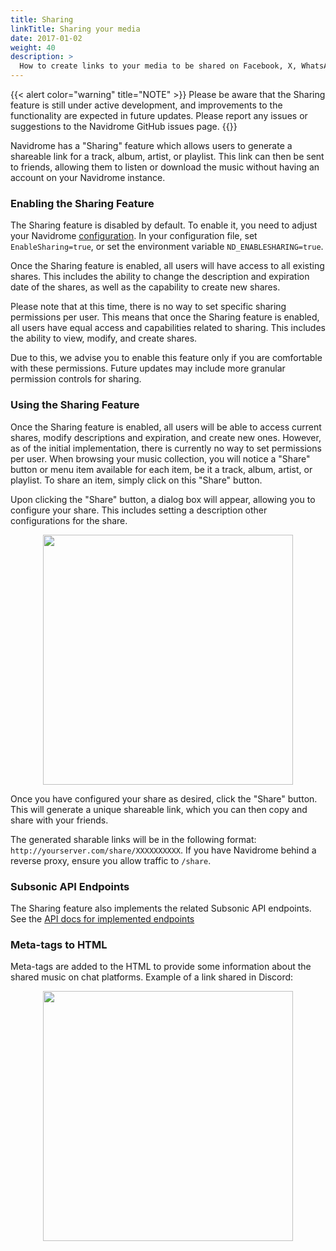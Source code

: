 ```yaml
---
title: Sharing
linkTitle: Sharing your media
date: 2017-01-02
weight: 40
description: >
  How to create links to your media to be shared on Facebook, X, WhatsApp
---
```


{{< alert color="warning" title="NOTE" >}}
Please be aware that the Sharing feature is still under active development, and improvements to the functionality are expected in future updates. Please report any issues or suggestions to the Navidrome GitHub issues page.
{{</alert>}}

Navidrome has a "Sharing" feature which allows users to generate a shareable link for a track, album, artist, or playlist. This link can then be sent to friends, allowing them to listen or download the music without having an account on your Navidrome instance.

### Enabling the Sharing Feature
The Sharing feature is disabled by default. To enable it, you need to adjust your Navidrome
[configuration](/docs/usage/configuration-options). In your configuration file, set `EnableSharing=true`, or set the
environment variable `ND_ENABLESHARING=true`.

Once the Sharing feature is enabled, all users will have access to all existing shares. This includes the ability to change the description and expiration date of the shares, as well as the capability to create new shares.

Please note that at this time, there is no way to set specific sharing permissions per user. This means that once the Sharing feature is enabled, all users have equal access and capabilities related to sharing. This includes the ability to view, modify, and create shares.

Due to this, we advise you to enable this feature only if you are comfortable with these permissions. Future updates may include more granular permission controls for sharing.

### Using the Sharing Feature
Once the Sharing feature is enabled, all users will be able to access current shares, modify descriptions and expiration, and create new ones. However, as of the initial implementation, there is currently no way to set permissions per user.
When browsing your music collection, you will notice a "Share" button or menu item available for each item, be it a track, album, artist, or playlist. To share an item, simply click on this "Share" button.

Upon clicking the "Share" button, a dialog box will appear, allowing you to configure your share. This includes setting a description other configurations for the share.

<p align="center">
<img width="400" src="/screenshots/share-dialog.png">
</p>

Once you have configured your share as desired, click the "Share" button. This will generate a unique shareable link, which you can then copy and share with your friends.

The generated sharable links will be in the following format: `http://yourserver.com/share/XXXXXXXXXX`. If you have Navidrome behind a reverse proxy, ensure you allow traffic to `/share`.

### Subsonic API Endpoints
The Sharing feature also implements the related Subsonic API endpoints. 
See the <a href="https://opensubsonic.netlify.app/categories/sharing/" target="_blank">API docs for implemented endpoints</a>

### Meta-tags to HTML
Meta-tags are added to the HTML to provide some information about the shared music on chat platforms. Example of a link shared in Discord:

<p align="center">
<img width="400" src="/screenshots/share-meta.png">
</p>
